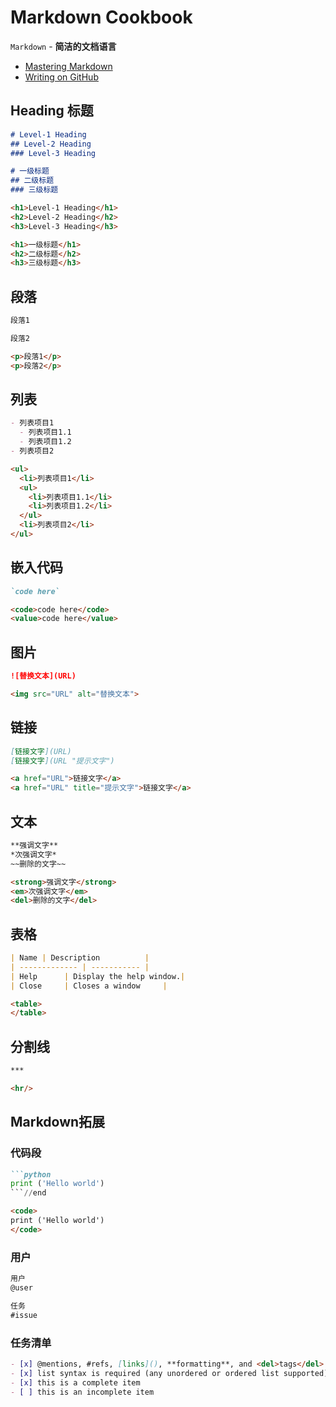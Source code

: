 # Markdown Cookbook

`Markdown` - **简洁的文档语言**

- [Mastering Markdown](https://guides.github.com/features/mastering-markdown/)
- [Writing on GitHub](https://help.github.com/categories/writing-on-github/)

## Heading 标题

```markdown
# Level-1 Heading
## Level-2 Heading
### Level-3 Heading

# 一级标题
## 二级标题
### 三级标题
```

```html
<h1>Level-1 Heading</h1>
<h2>Level-2 Heading</h2>
<h3>Level-3 Heading</h3>

<h1>一级标题</h1>
<h2>二级标题</h2>
<h3>三级标题</h3>
```

## 段落

```markdown
段落1

段落2
```

```html
<p>段落1</p>
<p>段落2</p>
```

## 列表

```markdown
- 列表项目1
  - 列表项目1.1
  - 列表项目1.2
- 列表项目2
```

```html
<ul>
  <li>列表项目1</li>
  <ul>
    <li>列表项目1.1</li>
    <li>列表项目1.2</li>
  </ul>
  <li>列表项目2</li>
</ul>
```

## 嵌入代码

```markdown
`code here`
```

```html
<code>code here</code>
<value>code here</value>
```

## 图片

```markdown
![替换文本](URL)
```

```html
<img src="URL" alt="替换文本">
```

## 链接

```markdown
[链接文字](URL)
[链接文字](URL "提示文字")
```

```html
<a href="URL">链接文字</a>
<a href="URL" title="提示文字">链接文字</a>
```

## 文本

```markdown
**强调文字**
*次强调文字*
~~删除的文字~~
```

```html
<strong>强调文字</strong>
<em>次强调文字</em>
<del>删除的文字</del>
```

## 表格

```markdown
| Name | Description          |
| ------------- | ----------- |
| Help      | Display the help window.|
| Close     | Closes a window     |
```

```html
<table>
</table>
```

## 分割线
```markdown
***
```

```html
<hr/>
```

## Markdown拓展

### 代码段

```markdown
```python
print ('Hello world')
```//end
```

```html
<code>
print ('Hello world')
</code>
```

### 用户

```markdown
用户
@user

任务
#issue
```

### 任务清单

```markdown
- [x] @mentions, #refs, [links](), **formatting**, and <del>tags</del> are supported
- [x] list syntax is required (any unordered or ordered list supported)
- [x] this is a complete item
- [ ] this is an incomplete item
```
